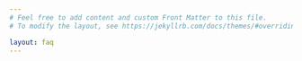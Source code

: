 ```yaml
---
# Feel free to add content and custom Front Matter to this file.
# To modify the layout, see https://jekyllrb.com/docs/themes/#overriding-theme-defaults

layout: faq
---
```

